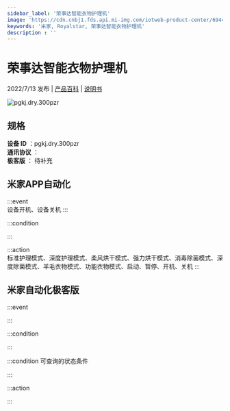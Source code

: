 ```yaml
---
sidebar_label: '荣事达智能衣物护理机'
image: 'https://cdn.cnbj1.fds.api.mi-img.com/iotweb-product-center/694492e1c6e017da63908083357ccc68_1647833435775.png?GalaxyAccessKeyId=AKVGLQWBOVIRQ3XLEW&Expires=9223372036854775807&Signature=ZP4Z/NpwUL/4XA4nm61vhcBo2b8='
keywords: '米家, Royalstar, 荣事达智能衣物护理机'
description : ''
---
```

# 荣事达智能衣物护理机

2022/7/13 发布 | [产品百科](https://home.mi.com/webapp/content/baike/product/index.html?model=pgkj.dry.300pzr/) | [说明书](https://home.mi.com/views/introduction.html?model=pgkj.dry.300pzr&region=cn)

![pgkj.dry.300pzr](https://cdn.cnbj1.fds.api.mi-img.com/iotweb-product-center/694492e1c6e017da63908083357ccc68_1647833435775.png?GalaxyAccessKeyId=AKVGLQWBOVIRQ3XLEW&Expires=9223372036854775807&Signature=ZP4Z/NpwUL/4XA4nm61vhcBo2b8=)

## 规格  
> 
**设备 ID** ：pgkj.dry.300pzr  
**通讯协议** ：  
**极客版**  ： 待补充 


## 米家APP自动化  

:::event  
设备开机、设备关机
:::

:::condition  

:::

:::action   
标准护理模式、深度护理模式、柔风烘干模式、强力烘干模式、消毒除菌模式、深度除菌模式、羊毛衣物模式、功能衣物模式、启动、暂停、开机、关机
:::

## 米家自动化极客版  

:::event  

:::

:::condition  

:::

:::condition 可查询的状态条件  

:::

:::action  

:::

        
